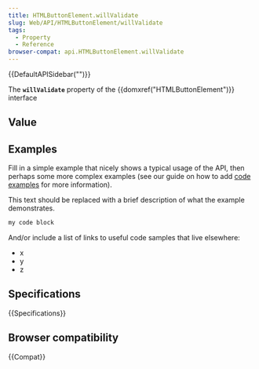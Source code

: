 ```yaml
---
title: HTMLButtonElement.willValidate
slug: Web/API/HTMLButtonElement/willValidate
tags:
  - Property
  - Reference
browser-compat: api.HTMLButtonElement.willValidate
---
```

{{DefaultAPISidebar("")}}

The **`willValidate`** property of the {{domxref("HTMLButtonElement")}} interface 

## Value



## Examples

Fill in a simple example that nicely shows a typical usage of the API, then perhaps some more complex examples (see our guide on how to add [code examples](/en-US/docs/MDN/Contribute/Structures/Code_examples) for more information).

This text should be replaced with a brief description of what the example demonstrates.

```js
my code block
```

And/or include a list of links to useful code samples that live elsewhere:

*   x
*   y
*   z

## Specifications

{{Specifications}}

## Browser compatibility

{{Compat}}


